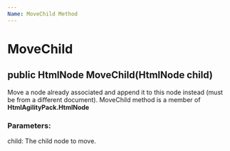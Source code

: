 ```yaml
---
Name: MoveChild Method
---
```


# MoveChild

## public HtmlNode MoveChild(HtmlNode child)

Move a node already associated and append it to this node instead (must be from a different document). MoveChild method is a member of **HtmlAgilityPack.HtmlNode**

### Parameters:

child: The child node to move.